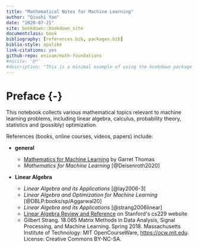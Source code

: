 ```yaml
--- 
title: "Mathematical Notes for Machine Learning"
author: "Qiushi Yan"
date: "2020-07-21"
site: bookdown::bookdown_site
documentclass: book
bibliography: [references.bib, packages.bib]
biblio-style: apalike
link-citations: yes
github-repo: enixam/math-foundations
#nocite: '@*'
#description: "This is a minimal example of using the bookdown package to write a book. The output format for this example is bookdown::gitbook."
---
```


# Preface {-}  

This notebook collects various mathematical topics relevant to machine learning problems, including linear algebra, calculus, probability theory, statistics and (possibly) optimization. 

References (books, online courses, videos, papers) include:  

- **general**
  - [Mathematics for Machine Learning](http://gwthomas.github.io/docs/math4ml.pdf) by Garret Thomas
  - *Mathematics for Machine Learning* [@Deisenroth2020]
  
- **Linear Algebra**
  - *Linear Algebra and its Applications* [@lay2006-3]  
  - *Linear Algebra and Optimization for Machine Learning* [@DBLP:books/sp/Aggarwal20]
  - *Linear Algebra and its Applications* [@strang2006linear]  
  - [Linear Algebra Review and Reference](http://cs229.stanford.edu/section/cs229-linalg.pdf) on Stanford's cs229 website   
  - Gilbert Strang. 18.065 Matrix Methods in Data Analysis, Signal Processing, and Machine Learning. Spring 2018. Massachusetts Institute of Technology: MIT OpenCourseWare, https://ocw.mit.edu. License: Creative Commons BY-NC-SA.


